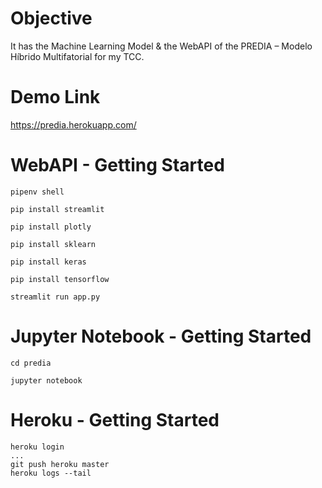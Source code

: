 # Objective

It has the Machine Learning Model & the WebAPI of the PREDIA – Modelo Híbrido Multifatorial for my TCC.

# Demo Link

https://predia.herokuapp.com/

# WebAPI - Getting Started

```
pipenv shell

pip install streamlit

pip install plotly

pip install sklearn

pip install keras

pip install tensorflow

streamlit run app.py
```

# Jupyter Notebook - Getting Started

```
cd predia

jupyter notebook
```

# Heroku - Getting Started

```
heroku login
...
git push heroku master
heroku logs --tail
```
